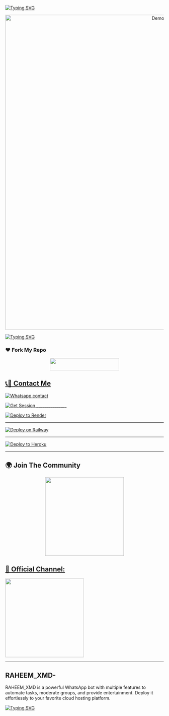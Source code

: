 <!-- Fancy Typing SVG - Top Section -->
[![Typing SVG](https://readme-typing-svg.herokuapp.com?font=Pacifico&size=35&duration=3000&pause=1000&color=00FF00&center=true&vCenter=true&width=600&lines=Welcome+to+RAHEEM_XMD-%F0%9F%91%8B;This+is+RAHEEM_XMD-'s+World)](https://git.io/typing-svg)



<!-- Catbox Image (centered) -->
<p align="center">
  <img src="https://files.catbox.moe/z5g58c.jpg" alt="Demo Image" width="1000"/>
</p>



<!-- Fancy Typing SVG - Bottom Section -->
[![Typing SVG](https://readme-typing-svg.herokuapp.com?font=Pacifico&size=35&duration=3000&pause=1000&color=FF0000&center=true&vCenter=true&width=600&lines=Ready+to+explore+with+RAHEEM_XMD-%3F;Don't+hesitate+to+ask+anything+%F0%9F%98%8E)](https://git.io/typing-svg)

### ❤️ Fork My Repo
<p align="center">
  <a href="https://github.com/Raheem-cm/RAHEEM_XMD-/fork">
    <img src="https://img.shields.io/badge/FORK%20REPO-black?style=for-the-badge&logo=porsche&logoColor=gold" width="220" height="38.45" />


## 📞📱 Contact Me
[![Whatsapp contact](https://img.shields.io/badge/Contact-Dev%20Raheem-25D366?style=for-the-badge&logo=whatsapp)](https://wa.me/+255763111390)

  <!-- Get Session Button -->
  <a href="https://rahmani-4.onrender.com" target="_blank">
    <img src="https://img.shields.io/badge/Get%20Session-ff9800?style=for-the-badge&logo=bolt&logoColor=white&labelColor=f57c00&color=ff9800" alt="Get Session"/>
 </a>
  _______________
</p>

[![Deploy to Render](https://render.com/images/deploy-to-render-button.svg)](https://render.com/deploy?repo=https://github.com/Raheem-cm/RAHEEM_XMD-)

____________
[![Deploy on Railway](https://railway.app/button.svg)](https://railway.app/new/template?template=https://github.com/Raheem-cm/RAHEEM_XMD-)

_____________
[![Deploy to Heroku](https://www.herokucdn.com/deploy/button.svg)](https://heroku.com/deploy?template=https://github.com/Raheem-cm/RAHEEM_XMD-)

_____________
## 🌍 Join The Community
<p align="center">
  <a href="https://chat.whatsapp.com/Jp08rEdDmao1CvCOLH2KTT">
    <img src="https://img.shields.io/badge/JOIN_WHATSAPP_GROUP-25D366?style=for-the-badge&logo=whatsapp&logoColor=white" width="250">



## 📣 Official Channel:
</a>
  <a href="https://whatsapp.com/channel/0029VbAffhD2ZjChG9DX922r">
    <img src="https://img.shields.io/badge/WHATSAPP_CHANNEL-075E54?style=for-the-badge&logo=whatsapp&logoColor=white" width="250">
  </a>
</p>


---

## RAHEEM_XMD-

RAHEEM_XMD is a powerful WhatsApp bot with multiple features to automate tasks, moderate groups, and provide entertainment. Deploy it effortlessly to your favorite cloud hosting platform.




[![Typing SVG](https://readme-typing-svg.herokuapp.com?font=Pacifico&size=50&duration=3000&pause=1000&color=FF0000&center=true&vCenter=true&width=800&lines=I'm+editing+this+part+now+%F0%9F%A4%94%F0%9F%A4%94%F0%9F%A4%94;Thanks+a+lot,+dear+friends!;Hope+you+didn't+forget+to+fork+and+star+%F0%9F%A4%A3%F0%9F%A4%A3%F0%9F%A4%A3)](https://git.io/typing-svg)
